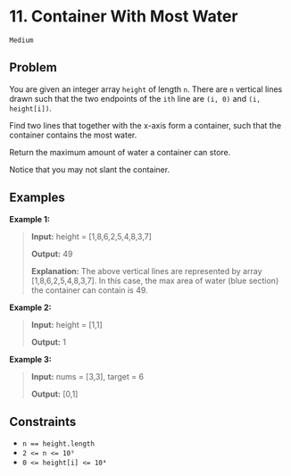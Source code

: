 # 11. Container With Most Water

`Medium`

## Problem

You are given an integer array `height` of length `n`. There are `n` vertical lines drawn such that the two endpoints of the `ith` line are `(i, 0)` and `(i, height[i])`.

Find two lines that together with the x-axis form a container, such that the container contains the most water.

Return the maximum amount of water a container can store.

Notice that you may not slant the container.
 
## Examples

**Example 1:**

> **Input:** height = [1,8,6,2,5,4,8,3,7]
>
> **Output:** 49
>
> **Explanation:** The above vertical lines are represented by array [1,8,6,2,5,4,8,3,7]. In this case, the max area of water (blue section) the container can contain is 49.

**Example 2:**

> **Input:** height = [1,1]
>
> **Output:** 1

**Example 3:**

> **Input:** nums = [3,3], target = 6
>
> **Output:** [0,1]

## Constraints

- `n == height.length`
- `2 <= n <= 10⁵`
- `0 <= height[i] <= 10⁴`